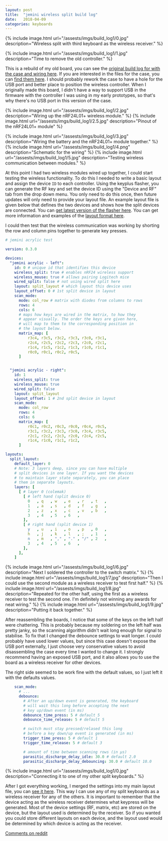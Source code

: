 ```yaml
---
layout: post
title:  "jemini wireless split build log"
date:   2018-04-09
categories: keyboards
---
```


{% include image.html url="/assests/imgs/build_log1/0.jpg" description="Wireless split with third keyboard as the wireless receiver." %}

{% include image.html url="/assests/imgs/build_log1/1.jpg" description="Time to remove the old controller." %}

This is a rebuild of my old board, you can see the [original build log for with
the case and wiring here](https://imgur.com/a/obCG2). If you are interested
in the files for the case, you can [find them here](https://github.com/ahtn/jemini_layered_acrylic_case). I should probably rework the case to have a hole for the USB
port and better place to position the wireless controller.  When I originally
made this board, I didn't have a way to support USB in the firmware with the
controller I was using in my early prototypes, so that's why there's no USB
port in this version of the case.

{% include image.html url="/assests/imgs/build_log1/2.jpg" description="Wiring up the nRF24L01+ wireless module." %}
{% include image.html url="/assests/imgs/build_log1/2.5.jpg" description="Pinout of the nRF24L01+ module" %}

{% include image.html url="/assests/imgs/build_log1/3.jpg" description="Wiring the battery and the nRF24L01+ module together." %}
{% include image.html url="/assests/imgs/build_log1/4.png" description="Schematic for the wiring" %}
{% include image.html url="/assests/imgs/build_log1/5.jpg" description="Testing wireless communication between modules." %}

At this point I had two wireless modules wired up together, I could start
testing the wireless functionality. To do this I needed to write a basic layout
and assign the device `ID` to each controller. Using the keyplus flasher, you
can generate the RF key and set the device ID using the "Device and RF" tab
from the drop down menu. You only need to do this once, then future updates
will only need to provide your layout file. An example layout file is
given below that defines the two devices and shows how the split devices
are connected. You can
[get latest version of the flasher here](https://github.com/ahtn/keyplus/releases).
You can get more information and examples of the [layout format here](
https://github.com/ahtn/keyplus/tree/master/layouts).

I could then test that the wireless communication was working by shorting the
row and column pins together to generate key presses.

```yaml
# jemini acrylic test

version: 0.3.0

devices:
  "jemini acrylic - left":
    id: 0 # unique id that identifies this device
    wireless_split: true # enables nRF24 wireless support
    wireless_mouse: true # allows pairing Logitech mice
    wired_split: false # not using wired split here
    layout: split_layout # which layout this device uses
    layout_offset: 0 # 1st split device in layout
    scan_mode:
      mode: col_row # matrix with diodes from columns to rows
      rows: 4
      cols: 6
      # maps how keys are wired in the matrix, to how they
      # appear visually. The order the keys are given here,
      # will map to them to the corresponding position in
      # the layout below.
      matrix_map: [
          r3c4, r3c5, r3c2, r3c3, r3c0, r3c1,
          r2c4, r2c5, r2c2, r2c3, r2c0, r2c1,
          r1c4, r1c5, r1c2, r1c3, r1c0, r1c1,
          r0c0, r0c1, r0c2, r0c5,
      ]


  "jemini acrylic - right":
    id: 1
    wireless_split: true
    wireless_mouse: true
    wired_split: false
    layout: split_layout
    layout_offset: 1 # 2nd split device in layout
    scan_mode:
      mode: col_row
      rows: 4
      cols: 6
      matrix_map: [
          r0c1, r0c2, r0c3, r0c0, r0c4, r0c5,
          r3c1, r3c2, r3c3, r3c0, r3c4, r3c5,
          r2c1, r2c2, r2c3, r2c0, r2c4, r2c5,
          r1c4, r1c0, r1c1, r1c2,
      ]

layouts:
  split_layout:
    default_layer: 0
    # Note: 3 layers deep, since you can have multiple
    # split devices in one layer. If you want the devices
    # to maintain layer state separately, you can place
    # them in separate layouts.
    layers: [
      [ # layer 0 (colemak)
        [ # left hand (split device 0)
          0   , q   , w   , e   , r   , t   ,
          1   , a   , s   , d   , f   , g   ,
          2   , z   , x   , c   , v   , b   ,
          3   , 4   , 5   , 6   ,
        ],
        [ # right hand (split device 1)
          y   , u   , i   , o   , p   , 0   ,
          h   , j   , k   , l   , ;   , 1   ,
          n   , m   , "," , "." , "/" , 2   ,
          3   , 4   , 5   , 6   ,
        ],
      ],
    ]
```

{% include image.html url="/assests/imgs/build_log1/6.jpg" description="Next I soldered the controller to the switch matrix." %}
{% include image.html url="/assests/imgs/build_log1/7.jpg" description="Then I could use the second module as a wireless receiver to test first half." %}
{% include image.html url="/assests/imgs/build_log1/8.jpg" description="Repeated for the other half, using the first as a wireless receiver to test the second one. I'm definitely not winning any awards for neat wiring." %}
{% include image.html url="/assests/imgs/build_log1/9.jpg" description="Putting it back together." %}


After reassembling the boards, I notice that some of the keys on the left half
were chattering. This is probably because my soldering on the left half was
pretty janky, so the scanning algorithm didn't wait long enough for signal
to stabilise. To fix that I changed the debounce settings to wait longer. I
could probably have used lower values, but since this case doesn't expose
the USB port externally, I just choose very conservative values to avoid
disassembling the case every time I wanted to change it. I strongly recommend
having an exposed USB port, and it also allows you to use the board as a
wireless receiver for other devices.

The right side seemed to be work fine with the default values, so I just left
it with the defaults values.

```yaml
    scan_mode:
      # ...
      debounce:
        # After an up/down event is generated, the keyboard
        # will wait this long before accepting the next
        # key up/down event (in ms)
        debounce_time_press: 5 # default 5
        debounce_time_release: 5 # default 5

        # switch must stay pressed/relased this long
        # before a key down/up event is generated (in ms)
        trigger_time_press: 5 # default 1
        trigger_time_release: 5 # default 3

        # amount of time between scanning rows (in µs)
        parasitic_discharge_delay_idle: 30.0 # default 2.0
        parasitic_discharge_delay_debouncing: 30.0 # default 10.0
```

{% include image.html url="/assests/imgs/build_log1/0.jpg" description="Connecting it to one of my other split keyboards." %}

After I got everything working, I merged the settings into my main layout file,
you can [see it here](https://github.com/ahtn/keyplus/blob/75c7571233ccc901496a8239a724ca65ee7cd193/layouts/basic_split_test.yaml). This way I can use any of my split
keyboards as a wireless receiver for any of the others. It is important to
remember that the device acting as the wireless receiver determines what
keypress will be generated. Most of the device settings (RF, matrix, etc) are
stored on the device, but the layout used is determined by the receiver. So
if you wanted you could store different layouts on each device, and the layout
used would be determined by which device is acting as the receiver.

[Comments on reddit](https://www.reddit.com/r/MechanicalKeyboards/comments/8ays8u/wireless_split_build_log/)
